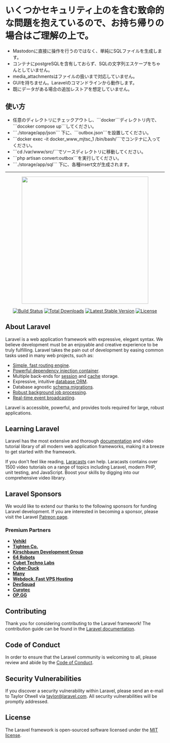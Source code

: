 <h1
  Mastodonのエクスポートで出力したoutbox.jsonからstatusesを復元するためのinsert文を生成するツールです。
</h1

<h2>
  いくつかセキュリティ上のを含む致命的な問題を抱えているので、お持ち帰りの場合はご理解の上で。
</h2>

<ul>
  <li>Mastodonに直接に操作を行うのではなく、単純にSQLファイルを生成します。</li>
  <li>コンテナにpostgreSQLを含有しておらず、SQLの文字列エスケープをちゃんとしていません。</li>
  <li>media_attachmentsはファイルの扱いまで対応していません。</li>
  <li>GUIを持ちません。Laravelのコマンドラインから動作します。</li>
  <li>既にデータがある場合の追加レストアを想定していません。</li>
</ul>

<h2>
  使い方
</h2>

<ul>
  <li>任意のディレクトリにチェックアウトし、```docker```ディレクトリ内で、```docoker compose up```してください。</li>
  <li>```./storage/app/json``` 下に、```outbox.json```を設置してください。</li>
  <li>```docker exec -it docker_www_mjtsc_1 /bin/bash/```でコンテナに入ってください。</li>
  <li>```cd /var/www/src/```でソースディレクトリに移動してください。</li>
  <li>```php artisan convert:outbox```を実行してください。</li>
  <li>```./storage/app/sql``` 下に、各種insert文が生成されます。</li>
</ul>

<hr>

<p align="center"><a href="https://laravel.com" target="_blank"><img src="https://raw.githubusercontent.com/laravel/art/master/logo-lockup/5%20SVG/2%20CMYK/1%20Full%20Color/laravel-logolockup-cmyk-red.svg" width="400"></a></p>

<p align="center">
<a href="https://travis-ci.org/laravel/framework"><img src="https://travis-ci.org/laravel/framework.svg" alt="Build Status"></a>
<a href="https://packagist.org/packages/laravel/framework"><img src="https://img.shields.io/packagist/dt/laravel/framework" alt="Total Downloads"></a>
<a href="https://packagist.org/packages/laravel/framework"><img src="https://img.shields.io/packagist/v/laravel/framework" alt="Latest Stable Version"></a>
<a href="https://packagist.org/packages/laravel/framework"><img src="https://img.shields.io/packagist/l/laravel/framework" alt="License"></a>
</p>

## About Laravel

Laravel is a web application framework with expressive, elegant syntax. We believe development must be an enjoyable and creative experience to be truly fulfilling. Laravel takes the pain out of development by easing common tasks used in many web projects, such as:

- [Simple, fast routing engine](https://laravel.com/docs/routing).
- [Powerful dependency injection container](https://laravel.com/docs/container).
- Multiple back-ends for [session](https://laravel.com/docs/session) and [cache](https://laravel.com/docs/cache) storage.
- Expressive, intuitive [database ORM](https://laravel.com/docs/eloquent).
- Database agnostic [schema migrations](https://laravel.com/docs/migrations).
- [Robust background job processing](https://laravel.com/docs/queues).
- [Real-time event broadcasting](https://laravel.com/docs/broadcasting).

Laravel is accessible, powerful, and provides tools required for large, robust applications.

## Learning Laravel

Laravel has the most extensive and thorough [documentation](https://laravel.com/docs) and video tutorial library of all modern web application frameworks, making it a breeze to get started with the framework.

If you don't feel like reading, [Laracasts](https://laracasts.com) can help. Laracasts contains over 1500 video tutorials on a range of topics including Laravel, modern PHP, unit testing, and JavaScript. Boost your skills by digging into our comprehensive video library.

## Laravel Sponsors

We would like to extend our thanks to the following sponsors for funding Laravel development. If you are interested in becoming a sponsor, please visit the Laravel [Patreon page](https://patreon.com/taylorotwell).

### Premium Partners

- **[Vehikl](https://vehikl.com/)**
- **[Tighten Co.](https://tighten.co)**
- **[Kirschbaum Development Group](https://kirschbaumdevelopment.com)**
- **[64 Robots](https://64robots.com)**
- **[Cubet Techno Labs](https://cubettech.com)**
- **[Cyber-Duck](https://cyber-duck.co.uk)**
- **[Many](https://www.many.co.uk)**
- **[Webdock, Fast VPS Hosting](https://www.webdock.io/en)**
- **[DevSquad](https://devsquad.com)**
- **[Curotec](https://www.curotec.com/services/technologies/laravel/)**
- **[OP.GG](https://op.gg)**

## Contributing

Thank you for considering contributing to the Laravel framework! The contribution guide can be found in the [Laravel documentation](https://laravel.com/docs/contributions).

## Code of Conduct

In order to ensure that the Laravel community is welcoming to all, please review and abide by the [Code of Conduct](https://laravel.com/docs/contributions#code-of-conduct).

## Security Vulnerabilities

If you discover a security vulnerability within Laravel, please send an e-mail to Taylor Otwell via [taylor@laravel.com](mailto:taylor@laravel.com). All security vulnerabilities will be promptly addressed.

## License

The Laravel framework is open-sourced software licensed under the [MIT license](https://opensource.org/licenses/MIT).
